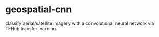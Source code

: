 # geospatial-cnn
classify aerial/satellite imagery with a convolutional neural network via TFHub transfer learning
